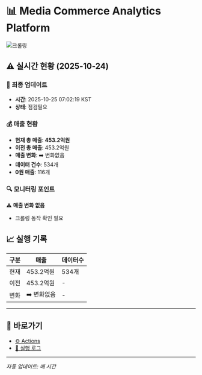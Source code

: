 # 📊 Media Commerce Analytics Platform

![크롤링](https://img.shields.io/badge/크롤링-점검필요-yellow)

## ⚠️ 실시간 현황 (2025-10-24)

### 📍 최종 업데이트
- **시간**: 2025-10-25 07:02:19 KST
- **상태**: 점검필요

### 💰 매출 현황
- **현재 총 매출**: **453.2억원**
- **이전 총 매출**: 453.2억원
- **매출 변화**: ➡️ 변화없음
- **데이터 건수**: 534개
- **0원 매출**: 116개

### 🔍 모니터링 포인트

⚠️ **매출 변화 없음**
- 크롤링 동작 확인 필요


## 📈 실행 기록

| 구분 | 매출 | 데이터수 |
|------|------|----------|
| 현재 | 453.2억원 | 534개 |
| 이전 | 453.2억원 | - |
| 변화 | ➡️ 변화없음 | - |

---

## 🔗 바로가기

- [⚙️ Actions](../../actions)
- [📝 실행 로그](../../actions/workflows/daily_scraping.yml)

---

*자동 업데이트: 매 시간*

